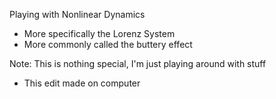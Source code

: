 Playing with Nonlinear Dynamics
- More specifically the Lorenz System
- More commonly called the buttery effect

Note: This is nothing special, I'm just playing around with stuff

- This edit made on computer
